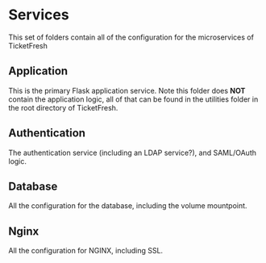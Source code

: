 # Services
This set of folders contain all of the configuration for the microservices of TicketFresh

## Application
This is the primary Flask application service. Note this folder does __NOT__ contain the application logic, all of that can be found in the utilities folder in the root directory of TicketFresh.

## Authentication
The authentication service (including an LDAP service?), and SAML/OAuth logic.

## Database
All the configuration for the database, including the volume mountpoint.

## Nginx
All the configuration for NGINX, including SSL.